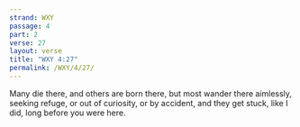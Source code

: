 ```yaml
---
strand: WXY
passage: 4
part: 2
verse: 27
layout: verse
title: "WXY 4:27"
permalink: /WXY/4/27/
---
```

Many die there, and others are born there, but most wander there aimlessly, seeking refuge, or out of curiosity, or by accident, and they get stuck, like I did, long before you were here.
